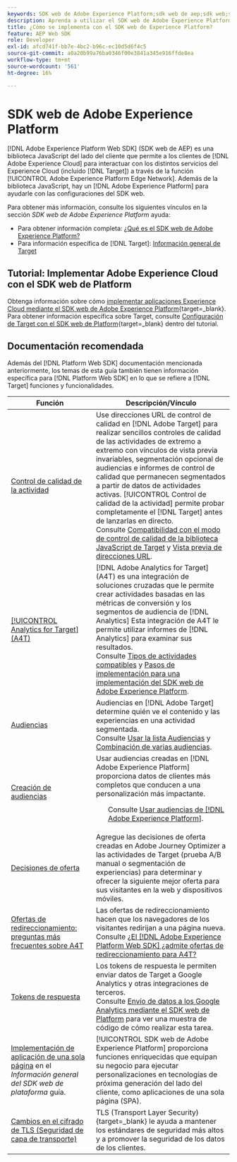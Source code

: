 ```yaml
---
keywords: SDK web de Adobe Experience Platform;sdk web de aep;sdk web;sdk;adobe experience cloud;red perimetral de platform;red perimetral de adobe experience platform;red perimetral de aep
description: Aprenda a utilizar el SDK web de Adobe Experience Platform para interactuar con los distintos servicios de Adobe Experience Cloud a través de la red perimetral de AEP.
title: ¿Cómo se implementa con el SDK web de Experience Platform?
feature: AEP Web SDK
role: Developer
exl-id: afcd741f-bb7e-4bc2-b96c-ec10d5d6f4c5
source-git-commit: a0a20b99a76ba0346f00e3841a345e916ffde8ea
workflow-type: tm+mt
source-wordcount: '561'
ht-degree: 16%

---
```


# SDK web de Adobe Experience Platform

[!DNL Adobe Experience Platform Web SDK] (SDK web de AEP) es una biblioteca JavaScript del lado del cliente que permite a los clientes de [!DNL Adobe Experience Cloud] para interactuar con los distintos servicios del Experience Cloud (incluido [!DNL Target]) a través de la función [!UICONTROL Adobe Experience Platform Edge Network]. Además de la biblioteca JavaScript, hay un [!DNL Adobe Experience Platform] para ayudarle con las configuraciones del SDK web.

Para obtener más información, consulte los siguientes vínculos en la sección *SDK web de Adobe Experience Platform* ayuda:

* Para obtener información completa: [¿Qué es el SDK web de Adobe Experience Platform?](https://experienceleague.adobe.com/docs/experience-platform/edge/home.html?lang=es)
* Para información específica de [!DNL Target]: [Información general de Target](https://experienceleague.adobe.com/docs/experience-platform/edge/personalization/adobe-target/target-overview.html?lang=es)

## Tutorial: Implementar Adobe Experience Cloud con el SDK web de Platform

Obtenga información sobre cómo [implementar aplicaciones Experience Cloud mediante el SDK web de Adobe Experience Platform](https://experienceleague.adobe.com/docs/platform-learn/implement-web-sdk/overview.html){target=_blank}. Para obtener información específica sobre Target, consulte [Configuración de Target con el SDK web de Platform](https://experienceleague.adobe.com/docs/platform-learn/implement-web-sdk/applications-setup/setup-target.html){target=_blank} dentro del tutorial.

## Documentación recomendada

Además del [!DNL Platform Web SDK] documentación mencionada anteriormente, los temas de esta guía también tienen información específica para [!DNL Platform Web SDK] en lo que se refiere a [!DNL Target] funciones y funcionalidades.

| Función | Descripción/Vínculo |
| --- | --- |
| [Control de calidad de la actividad](/help/main/c-activities/c-activity-qa/activity-qa.md) | Use direcciones URL de control de calidad en [!DNL Adobe Target] para realizar sencillos controles de calidad de las actividades de extremo a extremo con vínculos de vista previa invariables, segmentación opcional de audiencias e informes de control de calidad que permanecen segmentados a partir de datos de actividades activas. [!UICONTROL Control de calidad de la actividad] permite probar completamente el [!DNL Target] antes de lanzarlas en directo.<br>Consulte [Compatibilidad con el modo de control de calidad de la biblioteca JavaScript de Target](/help/main/c-activities/c-activity-qa/activity-qa.md#compatibility) y [Vista previa de direcciones URL](/help/main/c-activities/c-activity-qa/activity-qa.md#preview). |
| [[!UICONTROL Analytics for Target] (A4T)](/help/main/c-integrating-target-with-mac/a4t/a4t.md) | [!DNL Adobe Analytics for Target] (A4T) es una integración de soluciones cruzadas que le permite crear actividades basadas en las métricas de conversión y los segmentos de audiencia de [!DNL Analytics] Esta integración de A4T le permite utilizar informes de [!DNL Analytics] para examinar sus resultados.<br>Consulte [Tipos de actividades compatibles](/help/main/c-integrating-target-with-mac/a4t/a4t.md#section_F487896214BF4803AF78C552EF1669AA) y [Pasos de implementación para una implementación del SDK web de Adobe Experience Platform](/help/main/c-integrating-target-with-mac/a4t/a4timplementation.md#platform). |
| [Audiencias](/help/main/c-target/target.md) | Audiencias en [!DNL Adobe Target] determine quién ve el contenido y las experiencias en una actividad segmentada.<br>Consulte [Usar la lista Audiencias](/help/main/c-target/c-audiences/audiences.md#use-list) y [Combinación de varias audiencias](/help/main/c-target/combining-multiple-audiences.md). |
| [Creación de audiencias](/help/main/c-target/c-audiences/audiences.md) | Usar audiencias creadas en [!DNL Adobe Experience Platform] proporciona datos de clientes más completos que conducen a una personalización más impactante.<ul>Consulte [Usar audiencias de [!DNL Adobe Experience Platform]](/help/main/c-target/c-audiences/audiences.md#aep). |
| [Decisiones de oferta](/help/main/c-integrating-target-with-mac/ajo/offer-decision.md) | Agregue las decisiones de oferta creadas en Adobe Journey Optimizer a las actividades de Target (prueba A/B manual o segmentación de experiencias) para determinar y ofrecer la siguiente mejor oferta para sus visitantes en la web y dispositivos móviles. |
| [Ofertas de redireccionamiento: preguntas más frecuentes sobre A4T](/help/main/c-integrating-target-with-mac/a4t/r-a4t-faq/a4t-faq-redirect-offers.md) | Las ofertas de redireccionamiento hacen que los navegadores de los visitantes redirijan a una página nueva.<br>Consulte [¿El [!DNL Adobe Experience Platform Web SDK] ¿admite ofertas de redireccionamiento para A4T?](/help/main/c-integrating-target-with-mac/a4t/r-a4t-faq/a4t-faq-redirect-offers.md#platform) |
| [Tokens de respuesta](/help/main/administrating-target/response-tokens.md) | Los tokens de respuesta le permiten enviar datos de Target a Google Analytics y otras integraciones de terceros.<br>Consulte [Envío de datos a los Google Analytics mediante el SDK web de Platform](/help/main/administrating-target/response-tokens.md#platform-web-sdk) para ver una muestra de código de cómo realizar esta tarea. |
| [Implementación de aplicación de una sola página](https://experienceleague.adobe.com/docs/experience-platform/edge/personalization/adobe-target/spa-implementation.html?lang=en) en el *Información general del SDK web de plataforma* guía. | [!UICONTROL SDK web de Adobe Experience Platform] proporciona funciones enriquecidas que equipan su negocio para ejecutar personalizaciones en tecnologías de próxima generación del lado del cliente, como aplicaciones de una sola página (SPA). |
| [Cambios en el cifrado de TLS (Seguridad de capa de transporte)](https://developer.adobe.com/target/before-implement/tls-transport-layer-security-encryption/) | TLS (Transport Layer Security){target=_blank} le ayuda a mantener los estándares de seguridad más altos y a promover la seguridad de los datos de los clientes. |
